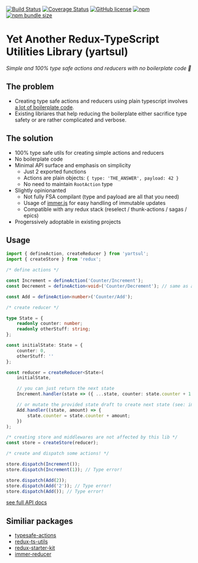 [![Build Status](https://travis-ci.org/mixvar/yartsul.svg?branch=master)](https://travis-ci.org/mixvar/yartsul)
[![Coverage Status](https://coveralls.io/repos/github/mixvar/yartsul/badge.svg?branch=master)](https://coveralls.io/github/mixvar/yartsul?branch=master)
[![GitHub license](https://img.shields.io/github/license/mixvar/yartsul)](https://github.com/mixvar/yartsul/blob/master/LICENSE)
[![npm](https://img.shields.io/npm/v/yartsul)](https://www.npmjs.com/package/yartsul)
[![npm bundle size](https://img.shields.io/bundlephobia/min/yartsul)](https://bundlephobia.com/result?p=yartsul)

# Yet Another Redux-TypeScript Utilities Library (yartsul)

_Simple and 100% type safe actions and reducers with no boilerplate code 🎉_

## The problem

-   Creating type safe actions and reducers using plain typescript involves [a lot of boilerplate code](https://redux.js.org/recipes/usage-with-typescript#type-checking-actions-action-creators).
-   Existing libriares that help reducing the boilerplate either sacrifice type safety or are rather complicated and verbose.

## The solution

-   100% type safe utils for creating simple actions and reducers
-   No boilerplate code
-   Minimal API surface and emphasis on simplicity
    -   Just 2 exported functions
    -   Actions are plain objects: `{ type: 'THE_ANSWER', payload: 42 }`
    -   No need to maintain `RootAction` type
-   Slightly opinionanted
    -   Not fully FSA compilant (type and payload are all that you need)
    -   Usage of [immer.js](https://github.com/immerjs/immer) for easy handling of immutable updates
    -   Compatible with any redux stack (reselect / thunk-actions / sagas / epics)
-   Progerssively adoptable in existing projects

## Usage

```ts
import { defineAction, createReducer } from 'yartsul';
import { createStore } from 'redux';

/* define actions */

const Increment = defineAction('Counter/Increment');
const Decrement = defineAction<void>('Counter/Decrement'); // same as above but more explicit

const Add = defineAction<number>('Counter/Add');

/* create reducer */

type State = {
    readonly counter: number;
    readonly otherStuff: string;
};

const initialState: State = {
    counter: 0,
    otherStuff: ''
};

const reducer = createReducer<State>(
    initialState,

    // you can just return the next state
    Increment.handler(state => ({ ...state, counter: state.counter + 1 })),

    // or mutate the provided state draft to create next state (see: immer.js)
    Add.handler((state, amount) => {
        state.counter = state.counter + amount;
    })
);

/* creating store and middlewares are not affected by this lib */
const store = createStore(reducer);

/* create and dispatch some actions! */

store.dispatch(Increment());
store.dispatch(Increment(1)); // Type error!

store.dispatch(Add(2));
store.dispatch(Add('2')); // Type error!
store.dispatch(Add()); // Type error!
```

[see full API docs](https://mixvar.github.io/yartsul)

## Similiar packages

-   [typesafe-actions](https://github.com/piotrwitek/typesafe-actions)
-   [redux-ts-utils](https://github.com/knpwrs/redux-ts-utils)
-   [redux-starter-kit](https://github.com/reduxjs/redux-starter-kit)
-   [immer-reducer](https://github.com/epeli/immer-reducer)
